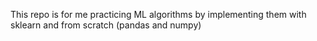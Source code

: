 This repo is for me practicing ML algorithms by implementing them with sklearn and from scratch (pandas and numpy)
